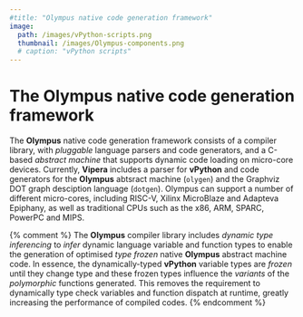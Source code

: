 ```yaml
---
#title: "Olympus native code generation framework"
image: 
  path: /images/vPython-scripts.png
  thumbnail: /images/Olympus-components.png
  # caption: "vPython scripts"
---
```

# The Olympus native code generation framework

The **Olympus** native code generation framework consists of a compiler library, with _pluggable_ language parsers and code generators, and a C-based _abstract machine_ that supports dynamic code loading on micro-core devices. Currently, **Vipera** includes a parser for **vPython** and code generators for the **Olympus** abtsract machine (`olygen`) and the Graphviz DOT graph desciption language (`dotgen`). Olympus can support a number of different micro-cores, including RISC-V, Xilinx MicroBlaze and Adapteva Epiphany, as well as traditional CPUs such as the x86, ARM, SPARC, PowerPC and MIPS. 

{% comment %} 
The **Olympus** compiler library includes _dynamic type inferencing_ to _infer_ dynamic language variable and function types to enable the generation of optimised _type frozen_ native **Olympus** abstract machine code. In essence, the dynamically-typed **vPython** variable types are _frozen_ until they change type and these frozen types influence the _variants_ of the _polymorphic_ functions generated. This removes the requirement to dynamically type check variables and function dispatch at runtime, greatly increasing the performance of compiled codes. 
{% endcomment %}
